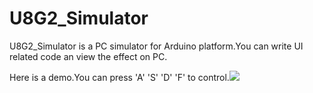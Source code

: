 # U8G2_Simulator

U8G2_Simulator is a PC simulator for Arduino platform.You can write UI related code an view the effect on PC.

Here is a demo.You can press 'A' 'S' 'D' 'F' to control.![](F:\U8G2_Simulator\screenshot\1.PNG)